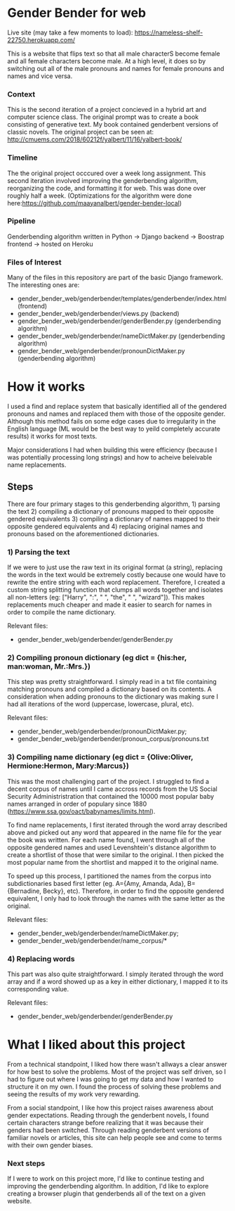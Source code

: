 # Gender Bender for web
Live site (may take a few moments to load): https://nameless-shelf-22750.herokuapp.com/

This is a website that flips text so that all male characterS become female and all female characters become male. At a high level, it does so by switching out all of the male pronouns and names for female pronouns and names and vice versa. 

### Context
This is the second iteration of a project concieved in a hybrid art and computer science class. The original prompt was to create a book consisting of generative text. My book contained genderbent versions of classic novels. The original project can be seen at: http://cmuems.com/2018/60212f/yalbert/11/16/yalbert-book/

### Timeline
The the original project occcured over a week long assignment. This second iteration involved improving the genderbending algorithm, reorganizing the code, and formatting it for web. This was done over roughly half a week. (Optimizations for the algorithm were done here:https://github.com/maayanalbert/gender-bender-local)

### Pipeline
Genderbending algorithm written in Python -> Django backend -> Boostrap frontend -> hosted on Heroku

### Files of Interest
Many of the files in this repository are part of the basic Django framework. The interesting ones are:
- gender_bender_web/genderbender/templates/genderbender/index.html (frontend)
- gender_bender_web/genderbender/views.py (backend)
- gender_bender_web/genderbender/genderBender.py (genderbending algorithm)
- gender_bender_web/genderbender/nameDictMaker.py (genderbending algorithm)
- gender_bender_web/genderbender/pronounDictMaker.py (genderbending algorithm)

# How it works
I used a find and replace system that basically identified all of the gendered pronouns and names and replaced them with those of the opposite gender. Although this method fails on some edge cases due to irregularity in the English language (ML would be the best way to yeild completely accurate results) it works for most texts.

Major considerations I had when building this were efficiency (because I was potentially processing long strings) and how to acheive beleivable name replacements. 

## Steps
There are four primary stages to this genderbending algorithm, 1) parsing the text 2) compiling a dictionary of pronouns mapped to their opposite gendered equivalents 3) compiling a dictionary of names mapped to their opposite gendered equivalents and 4) replacing original names and pronouns based on the aforementioned dictionaries.

### 1) Parsing the text
If we were to just use the raw text in its original format (a string), replacing the words in the text would be extremely costly because one would have to rewrite the entire string with each word replacement. Therefore, I created a custom string splitting function that clumps all words together and isolates all non-letters (eg: ["Harry", ":", " ", "the", " ", "wizard"]). This makes replacements much cheaper and made it easier to search for names in order to compile the name dictionary.

Relevant files: 
- gender_bender_web/genderbender/genderBender.py

### 2) Compiling pronoun dictionary (eg dict = {his:her, man:woman, Mr.:Mrs.})
This step was pretty straightforward. I simply read in a txt file containing matching pronouns and compiled a dictionary based on its contents. A consideration when adding pronouns to the dictionary was making sure I had all iterations of the word (uppercase, lowercase, plural, etc). 

Relevant files: 
- gender_bender_web/genderbender/pronounDictMaker.py; 
- gender_bender_web/genderbender/pronoun_corpus/pronouns.txt

### 3) Compiling name dictionary (eg dict = {Olive:Oliver, Hermione:Hermon, Mary:Marcus})
This was the most challenging part of the project. I struggled to find a decent corpus of names until I came accross records from the US Social Security Administristration that contained the 10000 most popular baby names arranged in order of populary since 1880 (https://www.ssa.gov/oact/babynames/limits.html).

To find name replacements, I first iterated through the word array described above and picked out any word that appeared in the name file for the year the book was written. For each name found, I went through all of the opposite gendered names and used Levenshtein's distance algorithm to create a shortlist of those that were similar to the original. I then picked the most popular name from the shortlist and mapped it to the original name.

To speed up this process, I partitioned the names from the corpus into subdictionaries based first letter (eg. A={Amy, Amanda, Ada}, B={Bernadine, Becky}, etc). Therefore, in order to find the opposite gendered equivalent, I only had to look through the names with the same letter as the original.

Relevant files: 
- gender_bender_web/genderbender/nameDictMaker.py; 
- gender_bender_web/genderbender/name_corpus/*

### 4) Replacing words
This part was also quite straightforward. I simply iterated through the word array and if a word showed up as a key in either dictionary, I mapped it to its corresponding value.

Relevant files:
- gender_bender_web/genderbender/genderBender.py


# What I liked about this project
From a technical standpoint, I liked how there wasn't allways a clear answer for how best to solve the problems. Most of the project was self driven, so I had to figure out where I was going to get my data and how I wanted to structure it on my own. I found the process of solving these problems and seeing the results of my work very rewarding.

From a social standpoint, I like how this project raises awareness about gender expectations. Reading through the genderbent novels, I found certain characters strange before realizing that it was because their genders had been switched. Through reading genderbent versions of familiar novels or articles, this site can help people see and come to terms with their own gender biases.

### Next steps
If I were to work on this project more, I'd like to continue testing and improving the genderbending algorithm. In addition, I'd like to explore creating a browser plugin that genderbends all of the text on a given website. 
